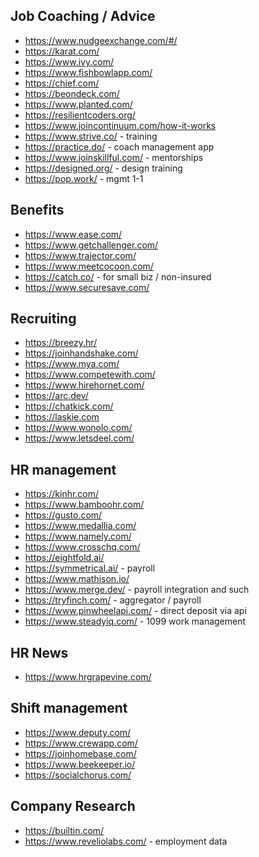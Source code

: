 ## Job Coaching / Advice

- https://www.nudgeexchange.com/#/
- https://karat.com/
- https://www.ivy.com/
- https://www.fishbowlapp.com/
- https://chief.com/
- https://beondeck.com/
- https://www.planted.com/
- https://resilientcoders.org/
- https://www.joincontinuum.com/how-it-works
- https://www.strive.co/ - training
- https://practice.do/ - coach management app
- https://www.joinskillful.com/ - mentorships
- https://designed.org/ - design training
- https://pop.work/ - mgmt 1-1

## Benefits

- https://www.ease.com/
- https://www.getchallenger.com/
- https://www.trajector.com/
- https://www.meetcocoon.com/
- https://catch.co/ - for small biz / non-insured
- https://www.securesave.com/

## Recruiting

- https://breezy.hr/
- https://joinhandshake.com/
- https://www.mya.com/
- https://www.competewith.com/
- https://www.hirehornet.com/
- https://arc.dev/
- https://chatkick.com/
- https://laskie.com
- https://www.wonolo.com/
- https://www.letsdeel.com/

## HR management

- https://kinhr.com/
- https://www.bamboohr.com/
- https://gusto.com/
- https://www.medallia.com/
- https://www.namely.com/
- https://www.crosschq.com/
- https://eightfold.ai/
- https://symmetrical.ai/ - payroll
- https://www.mathison.io/
- https://www.merge.dev/ - payroll integration and such
- https://tryfinch.com/ - aggregator / payroll
- https://www.pinwheelapi.com/ - direct deposit via api
- https://www.steadyiq.com/ - 1099 work management

## HR News

- https://www.hrgrapevine.com/

## Shift management

- https://www.deputy.com/
- https://www.crewapp.com/
- https://joinhomebase.com/
- https://www.beekeeper.io/
- https://socialchorus.com/

## Company Research

- https://builtin.com/
- https://www.reveliolabs.com/ - employment data
